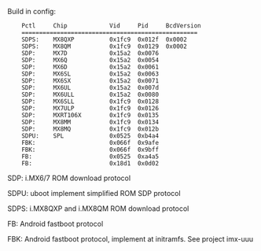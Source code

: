Build in config:

        Pctl     Chip            Vid     Pid     BcdVersion
        ==================================================
        SDPS:    MX8QXP          0x1fc9  0x012f  0x0002
        SDPS:    MX8QM           0x1fc9  0x0129  0x0002
        SDP:     MX7D            0x15a2  0x0076
        SDP:     MX6Q            0x15a2  0x0054
        SDP:     MX6D            0x15a2  0x0061
        SDP:     MX6SL           0x15a2  0x0063
        SDP:     MX6SX           0x15a2  0x0071
        SDP:     MX6UL           0x15a2  0x007d
        SDP:     MX6ULL          0x15a2  0x0080
        SDP:     MX6SLL          0x1fc9  0x0128
        SDP:     MX7ULP          0x1fc9  0x0126
        SDP:     MXRT106X        0x1fc9  0x0135
        SDP:     MX8MM           0x1fc9  0x0134
        SDP:     MX8MQ           0x1fc9  0x012b
        SDPU:    SPL             0x0525  0xb4a4
        FBK:                     0x066f  0x9afe
        FBK:                     0x066f  0x9bff
        FB:                      0x0525  0xa4a5
        FB:                      0x18d1  0x0d02


SDP:   i.MX6/7 ROM download protocol

SDPU:  uboot implement simplified ROM SDP protocol

SDPS:  i.MX8QXP and i.MX8QM ROM download protocol

FB:    Android fastboot protocol

FBK:   Android fastboot protocol, implement at initramfs. See project imx-uuu  